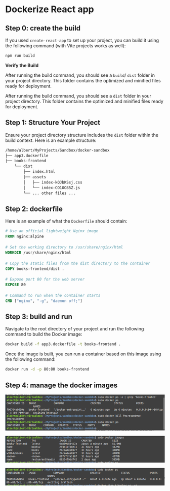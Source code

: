 # Dockerize React app

## Step 0: create the build

If you used `create-react-app` to set up your project, you can build it using the following command (with Vite projects works as well):

```bash
npm run build
```

**Verify the Build**

After running the build command, you should see a `build`/ `dist` folder in your project directory. This folder contains the optimized and minified files ready for deployment.

After running the build command, you should see a `dist` folder in your project directory. This folder contains the optimized and minified files ready for deployment.

## Step 1: Structure Your Project

Ensure your project directory structure includes the `dist` folder within the build context. Here is an example structure:

```dockerfile
/home/albert/MyProjects/Sandbox/docker-sandbox
├── app3.dockerfile
├── books-frontend
    └── dist
        ├── index.html
        ├── assets
        │   ├── index-kQJbKSsj.css
        │   └── index-CO1OO85Z.js
        └── ... other files ...
```

## Step 2: dockerfile

Here is an example of what the `Dockerfile` should contain:

```dockerfile
# Use an official lightweight Nginx image
FROM nginx:alpine

# Set the working directory to /usr/share/nginx/html
WORKDIR /usr/share/nginx/html

# Copy the static files from the dist directory to the container
COPY books-frontend/dist .

# Expose port 80 for the web server
EXPOSE 80

# Command to run when the container starts
CMD ["nginx", "-g", "daemon off;"]
```

## Step 3: build and run

Navigate to the root directory of your project and run the following command to build the Docker image:

```bash
docker build -f app3.dockerfile -t books-frontend .
```

Once the image is built, you can run a container based on this image using the following command:

```bash
docker run -d -p 80:80 books-frontend
```

## Step 4: manage the docker images

![](https://raw.githubusercontent.com/AlbertProfe/DevOps_PRA/6e2d40fa94eddec7ca2c12578b3df339c39ceedf/Resources/React_projects/docker_cli_screenshots/2024-11-27-18-27-00-image.png)

![](https://raw.githubusercontent.com/AlbertProfe/DevOps_PRA/6e2d40fa94eddec7ca2c12578b3df339c39ceedf/Resources/React_projects/docker_cli_screenshots/2024-11-27-18-28-12-image.png)

![](https://raw.githubusercontent.com/AlbertProfe/DevOps_PRA/6e2d40fa94eddec7ca2c12578b3df339c39ceedf/Resources/React_projects/docker_cli_screenshots/2024-11-27-18-27-52-image.png)
